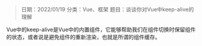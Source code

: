 > 日期：2022/01/19
分类：Vue、框架
题目：谈谈你对Vue中keep-alive的理解

Vue中的keep-alive是Vue中的内置组件，它能够帮助我们在组件切换时保留组件的状态，或者说是避免组件的重新渲染，也就是所谓的组件缓存。